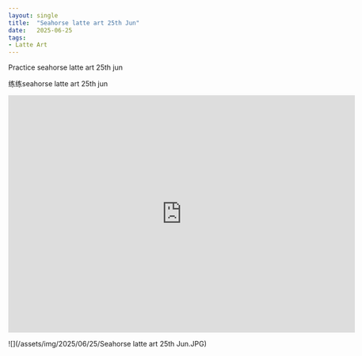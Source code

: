```yaml
---
layout: single
title:  "Seahorse latte art 25th Jun"
date:   2025-06-25
tags:
- Latte Art
---
```


Practice seahorse latte art 25th jun

练练seahorse latte art 25th jun

<div class="embed-container">
  <iframe
      src="https://www.youtube.com/embed/wZBOnIkfuY4"
      width="700"
      height="480"
      frameborder="0"
      allowfullscreen="true">
  </iframe>
</div>

![](/assets/img/2025/06/25/Seahorse latte art 25th Jun.JPG)
